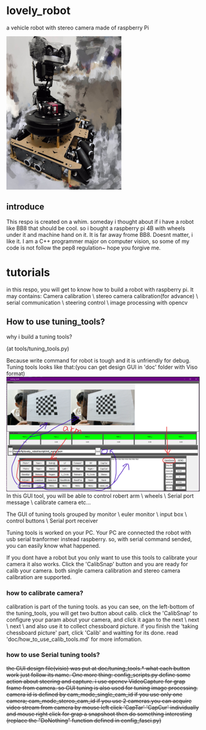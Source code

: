 # lovely_robot
a vehicle robot with stereo camera made of raspberry Pi

<img src="./pic_img/my_robot.jpg" width = "300" height = "400" alt="my_robot" />


## introduce
This respo is created on a whim. someday i thought about if i have a robot like BB8 that should be cool.
so i bought a raspberry pi 4B with wheels under it and machine hand on it. It is far away frome BB8. Doesnt matter, i like it.
I am a C++ programmer major on computer vision, so some of my code is not follow the pep8 regulation~ hope you forgive me.
# tutorials
in this respo, you will get to know how to build a robot with raspberry pi. It may contains: Camera calibration \ stereo camera calibration(for advance) \ serial communication \ steering control \ image processing with opencv

## How to use tuning_tools?
why i build a tuning tools?

(at tools/tuning_tools.py)

Because write command for robot is tough and it is unfriendly for debug. Tuning tools looks like that:(you can get design GUI in 'doc' folder with Viso format)
![basic_gui](./pic_img/tuning_tools.png)
In this GUI tool, you will be able to control robert arm \ wheels \ Serial port message \ calibrate camera etc...

The GUI of tuning tools grouped by monitor \ euler monitor \ input box \ control buttons \ Serial port receiver

Tuning tools is worked on your PC. Your PC are connected the robot with usb serial tranformer instead raspberry. so, with serial command sended, you can easily know what happened.

If you dont have a robot but you only want to use this tools to calibrate your camera it also works. Click the 'CalibSnap' button and you are ready for calib your camera. both single camera calibration and stereo camera calibration are supported.

### how to calibrate camera?
calibration is part of the tuning tools. as you can see, on the left-bottom of the tuning_tools, you will get two button about calib. click the 'CalibSnap' to configure your param about your camera, and click it agan to the next \ next \ next \ and also use it to collect chessboard picture. if you finish the 'taking chessboard picture' part, click 'Calib' and waitting for its done. read 'doc/how_to_use_calib_tools.md' for more infomation.

### how to use Serial tuning tools?
~~the GUI design file(visio) was put at doc/tuning_tools.* what each button work just follow its name. One more thing: config_scripts.py define some action about steering and capture. i use opencv VideoCapture for grap frame from camera. so GUI tuning is also used for tuning image processing. camera id is defined by cam_mode_single_cam_id if you use only one camera; cam_mode_stereo_cam_id if you use 2 cameras.you can acquire video stream from camera by mouse left click 'CapTar' 'CapCur' individually and mouse right click for grap a snapshoot then do something interesting (replace the "DoNothing" function defined in config_fasci.py)~~